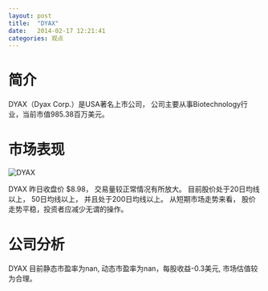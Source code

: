 ```yaml
---
layout: post
title:  "DYAX"
date:   2014-02-17 12:21:41
categories: 观点
---
```


# 简介
DYAX（Dyax Corp.）是USA著名上市公司，
公司主要从事Biotechnology行业，当前市值985.38百万美元。

# 市场表现

![DYAX](http://finviz.com/chart.ashx?t=DYAX&ty=c&ta=1&p=d&s=l)

DYAX 昨日收盘价 $8.98，
交易量较正常情况有所放大。
目前股价处于20日均线以上，
50日均线以上，
并且处于200日均线以上。
从短期市场走势来看，
股价走势平稳，投资者应减少无谓的操作。

# 公司分析
DYAX 目前静态市盈率为nan, 动态市盈率为nan，每股收益-0.3美元,
市场估值较为合理。
